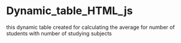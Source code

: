 # Dynamic_table_HTML_js
this dynamic table created for calculating the average for number of students with number of studying subjects
